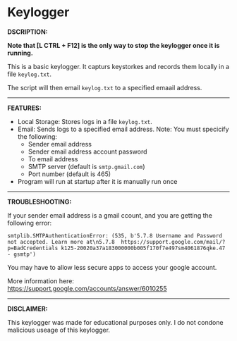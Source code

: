 # Keylogger

**DSCRIPTION:**

**Note that [L CTRL + F12] is the only way to stop the keylogger once it is running.**

This is a basic keylogger. It capturs keystorkes and records them locally in a file ```keylog.txt```.

The script will then email ```keylog.txt``` to a specified emaail address.

---

**FEATURES:**

- Local Storage: Stores logs in a file ```keylog.txt```.
- Email: Sends logs to a specified email address. Note: You must specicify the following:
    - Sender email address
    - Sender email address account password
    - To email address
    - SMTP server (default is ```smtp.gmail.com```)
    - Port number (default is 465)
- Program will run at startup after it is manually run once

---

**TROUBLESHOOTING:**

If your sender email address is a gmail ccount, and you are getting the following error:
```
smtplib.SMTPAuthenticationError: (535, b'5.7.8 Username and Password not accepted. Learn more at\n5.7.8  https://support.google.com/mail/?p=BadCredentials k125-20020a37a183000000b005f170f7e497sm4061876qke.47 - gsmtp')
```
You may have to allow less secure apps to access your google account. 

More information here: https://support.google.com/accounts/answer/6010255

---


**DISCLAIMER:**

This keylogger was made for educational purposes only. I do not condone malicious useage of this keylogger.
